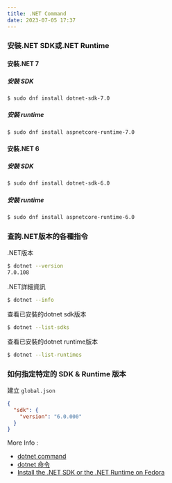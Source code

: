 ```yaml
---
title: .NET Command
date: 2023-07-05 17:37
---
```


### 安裝.NET SDK或.NET Runtime

#### 安裝.NET 7

##### 安裝 SDK

``` bash
$ sudo dnf install dotnet-sdk-7.0
```

##### 安裝 runtime
``` bash
$ sudo dnf install aspnetcore-runtime-7.0
```

#### 安裝.NET 6

##### 安裝 SDK

``` bash
$ sudo dnf install dotnet-sdk-6.0
```

##### 安裝 runtime
``` bash
$ sudo dnf install aspnetcore-runtime-6.0
```

### 查詢.NET版本的各種指令

.NET版本

``` bash
$ dotnet --version
7.0.108
```

.NET詳細資訊

``` bash
$ dotnet --info
```

查看已安裝的dotnet sdk版本

``` bash
$ dotnet --list-sdks
```

查看已安裝的dotnet runtime版本

``` bash
$ dotnet --list-runtimes
```

### 如何指定特定的 SDK & Runtime 版本

建立 `global.json`

``` json
{
  "sdk": {
    "version": "6.0.000"
  }
}
```

More Info : 
- [dotnet command](https://learn.microsoft.com/en-us/dotnet/core/tools/dotnet)
- [dotnet 命令](https://learn.microsoft.com/zh-tw/dotnet/core/tools/dotnet)
- [Install the .NET SDK or the .NET Runtime on Fedora](https://learn.microsoft.com/en-us/dotnet/core/install/linux-fedora)